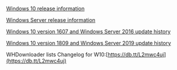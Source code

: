 [Windows 10 release information](https://docs.microsoft.com/en-us/windows/release-health/release-information)

[Windows Server release information](https://docs.microsoft.com/en-us/windows/release-health/windows-server-release-info)

[Windows 10 version 1607 and Windows Server 2016 update history](https://support.microsoft.com/en-us/help/4000825)

[Windows 10 version 1809 and Windows Server 2019 update history](https://support.microsoft.com/en-us/help/4464619)

WHDownloader lists Changelog for W10:[https://db.tt/L2mwc4uj](https://db.tt/L2mwc4uj)
